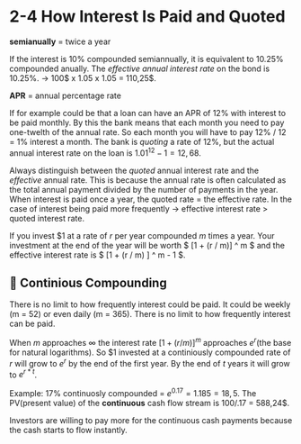 # 2-4 How Interest Is Paid and Quoted

**semianually** = twice a year

If the interest is 10% compounded semiannually, it is equivalent to 10.25% compounded anually. The *effective annual interest rate* on the bond is 10.25%. -> 100$ x 1.05 x 1.05 = 110,25$.

**APR** = annual percentage rate

If for example could be that a loan can have an APR of 12% with interest to be paid monthly. By this the bank means that each month you need to pay one-twelth of the annual rate. So each month you will have to pay 12% / 12 = 1% interest a month. The bank is *quoting* a rate of 12%, but the actual annual interest rate on the loan is $1.01^{12} - 1 = 12,68%$.

Always distinguish between the *quoted* annual interest rate and the *effective* annual rate. This is because the annual rate is often calculated as the total annual payment divided by the number of payments in the year. When interest is paid once a year, the quoted rate = the effective rate. In the case of interest being paid more frequently -> effective interest rate > quoted interest rate.

If you invest \$1 at a rate of *r* per year compounded *m* times a year. Your investment at the end of the year will be worth $ [1 + (r / m)] ^ m $ and the effective interest rate is $ [1 + (r / m) ] ^ m - 1 $.

## 🔁 Continious Compounding
There is no limit to how frequently interest could be paid. It could be weekly (m = 52) or even daily (m = 365). There is no limit to how frequently interest can be paid. 

When *m* approaches $∞$ the interest rate $[1 + (r/m)]^m$ approaches $e^r$(the base for natural logarithms). So \$1 invested at a continiously compounded rate of *r* will grow to $e^r$ by the end of the first year. By the end of *t* years it will grow to $e^{r*t}$.

Example: 17% continuosly compounded = $e^{0.17} = 1.185 = 18,5%$. The PV(present value) of the **continuous** cash flow stream is 100/.17 = 588,24\$.

Investors are willing to pay more for the continuous cash payments because the cash starts to flow instantly.